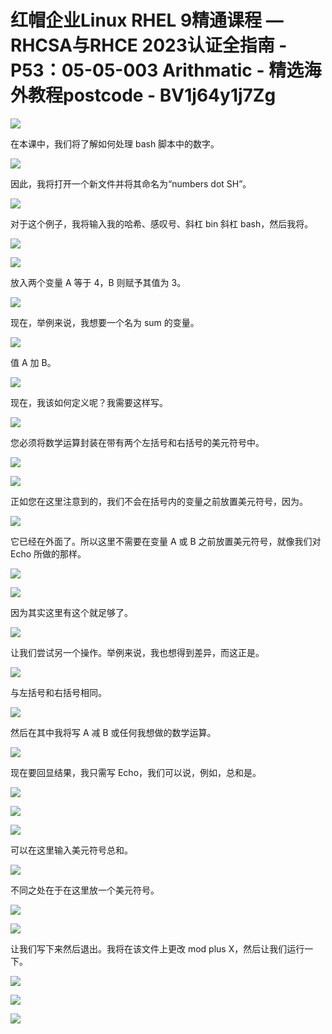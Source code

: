 # 红帽企业Linux RHEL 9精通课程 — RHCSA与RHCE 2023认证全指南 - P53：05-05-003 Arithmatic - 精选海外教程postcode - BV1j64y1j7Zg

![](img/1c9da97b09e47078e54595958bfe00f5_0.png)

在本课中，我们将了解如何处理 bash 脚本中的数字。

![](img/1c9da97b09e47078e54595958bfe00f5_2.png)

因此，我将打开一个新文件并将其命名为“numbers dot SH”。

![](img/1c9da97b09e47078e54595958bfe00f5_4.png)

对于这个例子，我将输入我的哈希、感叹号、斜杠 bin 斜杠 bash，然后我将。

![](img/1c9da97b09e47078e54595958bfe00f5_6.png)

![](img/1c9da97b09e47078e54595958bfe00f5_7.png)

放入两个变量 A 等于 4，B 则赋予其值为 3。

![](img/1c9da97b09e47078e54595958bfe00f5_9.png)

现在，举例来说，我想要一个名为 sum 的变量。

![](img/1c9da97b09e47078e54595958bfe00f5_11.png)

值 A 加 B。

![](img/1c9da97b09e47078e54595958bfe00f5_13.png)

现在，我该如何定义呢？我需要这样写。

![](img/1c9da97b09e47078e54595958bfe00f5_15.png)

您必须将数学运算封装在带有两个左括号和右括号的美元符号中。

![](img/1c9da97b09e47078e54595958bfe00f5_17.png)

![](img/1c9da97b09e47078e54595958bfe00f5_18.png)

正如您在这里注意到的，我们不会在括号内的变量之前放置美元符号，因为。

![](img/1c9da97b09e47078e54595958bfe00f5_20.png)

它已经在外面了。所以这里不需要在变量 A 或 B 之前放置美元符号，就像我们对 Echo 所做的那样。



![](img/1c9da97b09e47078e54595958bfe00f5_22.png)

![](img/1c9da97b09e47078e54595958bfe00f5_23.png)

因为其实这里有这个就足够了。

![](img/1c9da97b09e47078e54595958bfe00f5_25.png)

让我们尝试另一个操作。举例来说，我也想得到差异，而这正是。

![](img/1c9da97b09e47078e54595958bfe00f5_27.png)

与左括号和右括号相同。

![](img/1c9da97b09e47078e54595958bfe00f5_29.png)

然后在其中我将写 A 减 B 或任何我想做的数学运算。

![](img/1c9da97b09e47078e54595958bfe00f5_31.png)

现在要回显结果，我只需写 Echo，我们可以说，例如，总和是。

![](img/1c9da97b09e47078e54595958bfe00f5_33.png)

![](img/1c9da97b09e47078e54595958bfe00f5_34.png)

![](img/1c9da97b09e47078e54595958bfe00f5_35.png)

可以在这里输入美元符号总和。

![](img/1c9da97b09e47078e54595958bfe00f5_37.png)

不同之处在于在这里放一个美元符号。

![](img/1c9da97b09e47078e54595958bfe00f5_39.png)

![](img/1c9da97b09e47078e54595958bfe00f5_40.png)

让我们写下来然后退出。我将在该文件上更改 mod plus X，然后让我们运行一下。

![](img/1c9da97b09e47078e54595958bfe00f5_42.png)

![](img/1c9da97b09e47078e54595958bfe00f5_43.png)

![](img/1c9da97b09e47078e54595958bfe00f5_44.png)